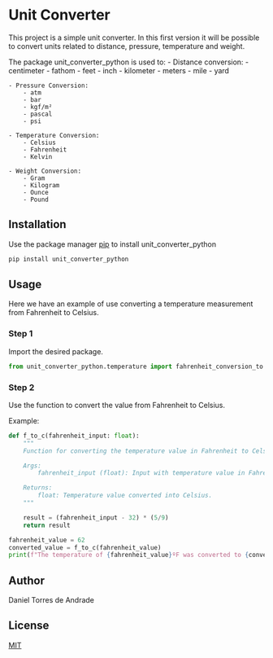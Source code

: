 # Unit Converter

This project is a simple unit converter.
In this first version it will be possible to convert units related to distance, pressure, temperature and weight.

The package unit_converter_python is used to:
	- Distance conversion:
		- centimeter
		- fathom
		- feet
		- inch
		- kilometer
		- meters
		- mile
		- yard

	- Pressure Conversion:
		- atm
		- bar
		- kgf/m²
		- pascal
		- psi

	- Temperature Conversion:
		- Celsius
		- Fahrenheit
		- Kelvin

	- Weight Conversion:
		- Gram
		- Kilogram
		- Ounce
		- Pound

## Installation

Use the package manager [pip](https://pip.pypa.io/en/stable/) to install unit_converter_python

```bash
pip install unit_converter_python
```

## Usage

Here we have an example of use converting a temperature measurement from Fahrenheit to Celsius.

### Step 1
Import the desired package.

```python
from unit_converter_python.temperature import fahrenheit_conversion_to
```

### Step 2
Use the function to convert the value from Fahrenheit to Celsius.

Example:
```python
def f_to_c(fahrenheit_input: float):
    """
    Function for converting the temperature value in Fahrenheit to Celsius.

    Args:
        fahrenheit_input (float): Input with temperature value in Fahrenheit.

    Returns:
        float: Temperature value converted into Celsius.
    """

    result = (fahrenheit_input - 32) * (5/9)
    return result

fahrenheit_value = 62
converted_value = f_to_c(fahrenheit_value)
print(f"The temperature of {fahrenheit_value}ºF was converted to {converted_value:.2F}ºC.")
```

## Author
Daniel Torres de Andrade

## License
[MIT](https://choosealicense.com/licenses/mit/)